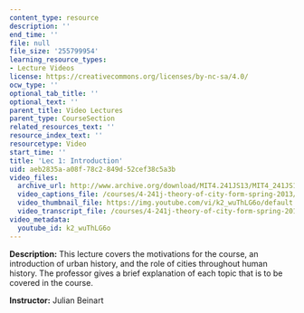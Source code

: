 ```yaml
---
content_type: resource
description: ''
end_time: ''
file: null
file_size: '255799954'
learning_resource_types:
- Lecture Videos
license: https://creativecommons.org/licenses/by-nc-sa/4.0/
ocw_type: ''
optional_tab_title: ''
optional_text: ''
parent_title: Video Lectures
parent_type: CourseSection
related_resources_text: ''
resource_index_text: ''
resourcetype: Video
start_time: ''
title: 'Lec 1: Introduction'
uid: aeb2835a-a08f-78c2-849d-52cef38c5a3b
video_files:
  archive_url: http://www.archive.org/download/MIT4.241JS13/MIT4_241JS13_lec01_300k.mp4
  video_captions_file: /courses/4-241j-theory-of-city-form-spring-2013/4b6492b0a8215a09a3453b898519bb93_k2_wuThLG6o.vtt
  video_thumbnail_file: https://img.youtube.com/vi/k2_wuThLG6o/default.jpg
  video_transcript_file: /courses/4-241j-theory-of-city-form-spring-2013/06419bc925fafe1c484a41724b690436_k2_wuThLG6o.pdf
video_metadata:
  youtube_id: k2_wuThLG6o
---
```


**Description:** This lecture covers the motivations for the course, an introduction of urban history, and the role of cities throughout human history. The professor gives a brief explanation of each topic that is to be covered in the course.

**Instructor:** Julian Beinart

